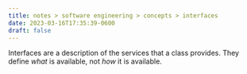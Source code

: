 ```yaml
---
title: notes > software engineering > concepts > interfaces
date: 2023-03-16T17:35:39-0600
draft: false
---
```

Interfaces are a description of the services that a class provides. They define *what* is available, not *how* it is available.
